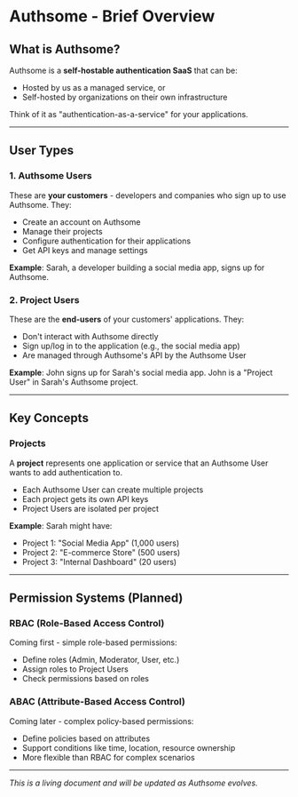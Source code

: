 # Authsome - Brief Overview

## What is Authsome?

Authsome is a **self-hostable authentication SaaS** that can be:
- Hosted by us as a managed service, or
- Self-hosted by organizations on their own infrastructure

Think of it as "authentication-as-a-service" for your applications.

---

## User Types

### 1. **Authsome Users**
These are **your customers** - developers and companies who sign up to use Authsome. They:
- Create an account on Authsome
- Manage their projects
- Configure authentication for their applications
- Get API keys and manage settings

**Example**: Sarah, a developer building a social media app, signs up for Authsome.

### 2. **Project Users**
These are the **end-users** of your customers' applications. They:
- Don't interact with Authsome directly
- Sign up/log in to the application (e.g., the social media app)
- Are managed through Authsome's API by the Authsome User

**Example**: John signs up for Sarah's social media app. John is a "Project User" in Sarah's Authsome project.

---

## Key Concepts

### Projects
A **project** represents one application or service that an Authsome User wants to add authentication to.

- Each Authsome User can create multiple projects
- Each project gets its own API keys
- Project Users are isolated per project

**Example**: Sarah might have:
- Project 1: "Social Media App" (1,000 users)
- Project 2: "E-commerce Store" (500 users)
- Project 3: "Internal Dashboard" (20 users)

---

## Permission Systems (Planned)

### RBAC (Role-Based Access Control)
Coming first - simple role-based permissions:
- Define roles (Admin, Moderator, User, etc.)
- Assign roles to Project Users
- Check permissions based on roles

### ABAC (Attribute-Based Access Control)
Coming later - complex policy-based permissions:
- Define policies based on attributes
- Support conditions like time, location, resource ownership
- More flexible than RBAC for complex scenarios

---

*This is a living document and will be updated as Authsome evolves.*